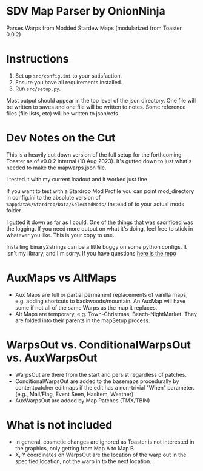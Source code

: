# SDV Map Parser by OnionNinja
Parses Warps from Modded Stardew Maps (modularized from Toaster 0.0.2)

# Instructions

1. Set up `src/config.ini` to your satisfaction.
2. Ensure you have all requirements installed.
3. Run `src/setup.py`.

Most output should appear in the top level of the json directory. One file will be written to saves and one file will be written to notes. Some reference files (file lists, etc) will be written to json/refs.

# Dev Notes on the Cut

This is a heavily cut down version of the full setup for the forthcoming Toaster as of v0.0.2 internal (10 Aug 2023). It's gutted down to just what's needed to make the mapwarps.json file.

I tested it with my current loadout and it worked just fine.

If you want to test with a Stardrop Mod Profile you can point mod_directory in config.ini to the absolute version of `%appdata%/Stardrop/Data/SelectedMods/` instead of to your actual mods folder.

I gutted it down as far as I could. One of the things that was sacrificed was the logging. If you need more output on what it's doing, feel free to stick in whatever you like. This is your copy to use.

Installing binary2strings can be a little buggy on some python configs. It isn't my library, and I'm sorry. If you have questions [here is the repo](https://github.com/glmcdona/binary2strings)

# AuxMaps vs AltMaps

* Aux Maps are full or partial permanent replacements of vanilla maps, e.g. adding shortcuts to backwoods/mountain. An AuxMap will have some if not all of the same Warps as the map it replaces.
* Alt Maps are temporary, e.g. Town-Christmas, Beach-NightMarket. They are folded into their parents in the mapSetup process.

# WarpsOut vs. ConditionalWarpsOut vs. AuxWarpsOut

* WarpsOut are there from the start and persist regardless of patches.
* ConditionalWarpsOut are added to the basemaps procedurally by contentpatcher editmaps if the edit has a non-trivial "When" parameter. (e.g., Mail/Flag, Event Seen, HasItem, Weather)
* AuxWarpsOut are added by Map Patches (TMX/TBIN)

# What is not included

* In general, cosmetic changes are ignored as Toaster is not interested in the graphics, only getting from Map A to Map B.
* X, Y coordinates on WarpsOut are the location of the warp out in the specified location, not the warp in to the next location.
